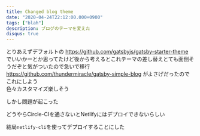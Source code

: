 ```yaml
---
title: Changed blog theme
date: "2020-04-24T22:12:00.000+0900"
tags: ["blah"]
description: ブログのテーマを変えた
disqus: true
---
```


とりあえずデフォルトの https://github.com/gatsbyjs/gatsby-starter-theme でいいかーとか思ってたけど後から考えるとこれテーマの差し替えとても面倒そうだぞと気がついたので急いで移行  
https://github.com/thundermiracle/gatsby-simple-blog がよさげだったのでこれにしよう  
色々カスタマイズ楽しそう

しかし問題が起こった

どうやらCircle-CIを通さないとNetlifyにはデプロイできないらしい

結局`netlify-cli`を使ってデプロイすることにした